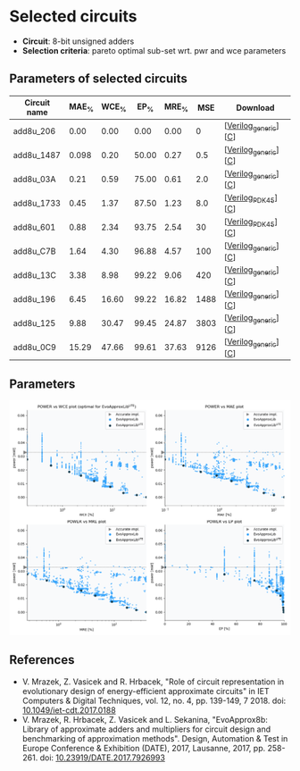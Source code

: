 
Selected circuits
===================
 - **Circuit**: 8-bit unsigned adders
 - **Selection criteria**: pareto optimal sub-set wrt. pwr and wce parameters

Parameters of selected circuits
----------------------------

| Circuit name | MAE<sub>%</sub> | WCE<sub>%</sub> | EP<sub>%</sub> | MRE<sub>%</sub> | MSE | Download |
| --- |  --- | --- | --- | --- | --- | --- | 
| add8u_206 | 0.00 | 0.00 | 0.00 | 0.00 | 0 |  [[Verilog<sub>generic</sub>](add8u_206.v)]  [[C](add8u_206.c)] |
| add8u_1487 | 0.098 | 0.20 | 50.00 | 0.27 | 0.5 |  [[Verilog<sub>generic</sub>](add8u_1487.v)]  [[C](add8u_1487.c)] |
| add8u_03A | 0.21 | 0.59 | 75.00 | 0.61 | 2.0 |  [[Verilog<sub>generic</sub>](add8u_03A.v)]  [[C](add8u_03A.c)] |
| add8u_1733 | 0.45 | 1.37 | 87.50 | 1.23 | 8.0 |   [[Verilog<sub>PDK45</sub>](add8u_1733_pdk45.v)] [[C](add8u_1733.c)] |
| add8u_601 | 0.88 | 2.34 | 93.75 | 2.54 | 30 |   [[Verilog<sub>PDK45</sub>](add8u_601_pdk45.v)] [[C](add8u_601.c)] |
| add8u_C7B | 1.64 | 4.30 | 96.88 | 4.57 | 100 |  [[Verilog<sub>generic</sub>](add8u_C7B.v)]  [[C](add8u_C7B.c)] |
| add8u_13C | 3.38 | 8.98 | 99.22 | 9.06 | 420 |  [[Verilog<sub>generic</sub>](add8u_13C.v)]  [[C](add8u_13C.c)] |
| add8u_196 | 6.45 | 16.60 | 99.22 | 16.82 | 1488 |  [[Verilog<sub>generic</sub>](add8u_196.v)]  [[C](add8u_196.c)] |
| add8u_125 | 9.88 | 30.47 | 99.45 | 24.87 | 3803 |  [[Verilog<sub>generic</sub>](add8u_125.v)]  [[C](add8u_125.c)] |
| add8u_0C9 | 15.29 | 47.66 | 99.61 | 37.63 | 9126 |  [[Verilog<sub>generic</sub>](add8u_0C9.v)]  [[C](add8u_0C9.c)] |
    
Parameters
--------------
![Parameters figure](fig.png)

References
--------------
   - V. Mrazek, Z. Vasicek and R. Hrbacek, "Role of circuit representation in evolutionary design of energy-efficient approximate circuits" in IET Computers & Digital Techniques, vol. 12, no. 4, pp. 139-149, 7 2018. doi: [10.1049/iet-cdt.2017.0188](https://dx.doi.org/10.1049/iet-cdt.2017.0188)
   - V. Mrazek, R. Hrbacek, Z. Vasicek and L. Sekanina, "EvoApprox8b: Library of approximate adders and multipliers for circuit design and benchmarking of approximation methods". Design, Automation & Test in Europe Conference & Exhibition (DATE), 2017, Lausanne, 2017, pp. 258-261. doi: [10.23919/DATE.2017.7926993](https://dx.doi.org/10.23919/DATE.2017.7926993)

             